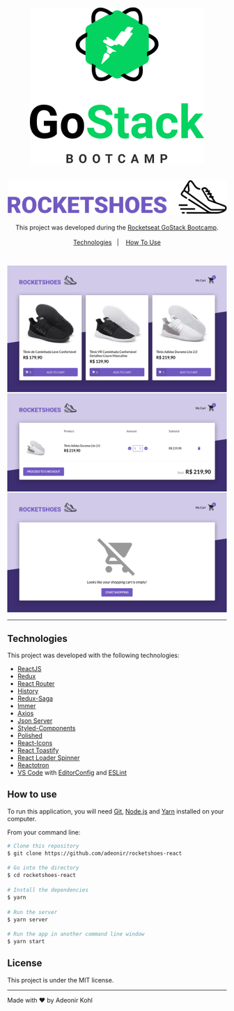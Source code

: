 <h1 align="center">
  <img alt="GoStack Bootcamp" src=".github/logo-gostack.svg" />
</h1>

<h2 align="center">
  <img alt="Rocketshoes" src=".github/logo-rocketshoes.svg" />
</h2>

<p align="center">
  This project was developed during the <a href="https://rocketseat.com.br/gostack">Rocketseat GoStack Bootcamp</a>.
  <br />
  <br />
  <a href="#technologies">Technologies</a>&nbsp;&nbsp;&nbsp;|&nbsp;&nbsp;&nbsp;
  <a href="#how-to-use">How To Use</a>
</p>

<br />

<p align="center">
  <img alt="Rocketshoes" src=".github/rocketshoes-home.png">
  <br />
  <img alt="Rocketshoes" src=".github/rocketshoes-cart.png">
  <br />
  <img alt="Rocketshoes" src=".github/rocketshoes-empty-cart.png">
</p>

---

## Technologies

This project was developed with the following technologies:

-  [ReactJS](https://reactjs.org/)
-  [Redux](https://redux.js.org/)
-  [React Router](https://github.com/ReactTraining/react-router)
-  [History](https://www.npmjs.com/package/history)
-  [Redux-Saga](https://redux-saga.js.org/)
-  [Immer](https://github.com/immerjs/immer)
-  [Axios](https://github.com/axios/axios)
-  [Json Server](https://github.com/typicode/json-server)
-  [Styled-Components](https://www.styled-components.com/)
-  [Polished](https://polished.js.org/)
-  [React-Icons](https://react-icons.netlify.com/)
-  [React Toastify](https://fkhadra.github.io/react-toastify/)
-  [React Loader Spinner](https://mhnpd.github.io/react-loader-spinner/)
-  [Reactotron](https://infinite.red/reactotron)
-  [VS Code](https://code.visualstudio.com/) with [EditorConfig](https://marketplace.visualstudio.com/items?itemName=EditorConfig.EditorConfig) and [ESLint](https://marketplace.visualstudio.com/items?itemName=dbaeumer.vscode-eslint)

## How to use

To run this application, you will need [Git](https://git-scm.com/), [Node.js](https://nodejs.org/) and [Yarn](https://yarnpkg.com/) installed on your computer.

From your command line:

```bash
# Clone this repository
$ git clone https://github.com/adeonir/rocketshoes-react

# Go into the directory
$ cd rocketshoes-react

# Install the dependencies
$ yarn

# Run the server
$ yarn server

# Run the app in another command line window
$ yarn start
```

## License

This project is under the MIT license.

---

Made with ♥️ by Adeonir Kohl
